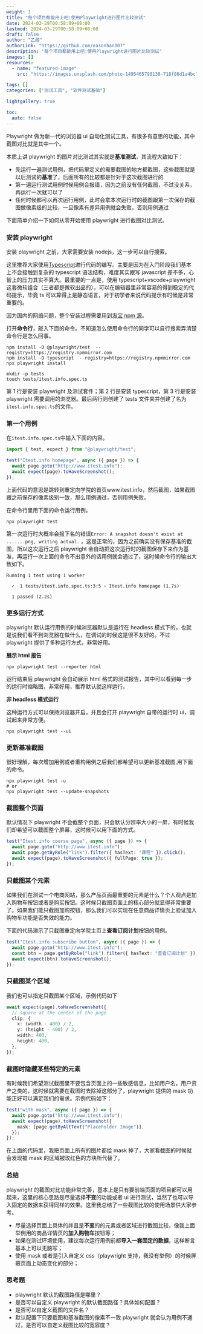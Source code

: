 ```yaml
---
weight: 1
title: "每个项目都能用上吧:使用Playwright进行图片比较测试"
date: 2024-03-29T00:58:09+08:00
lastmod: 2024-03-29T00:58:09+08:00
draft: false
author: "乙醇"
authorLink: "https://github.com/easonhan007"
description: "每个项目都能用上吧:使用Playwright进行图片比较测试"
images: []
resources:
  - name: "featured-image"
    src: "https://images.unsplash.com/photo-1495465798138-718f86d1a4bc?w=300"

tags: []
categories: ["测试工具", "软件测试基础"]

lightgallery: true

toc:
  auto: false
---
```


Playwright 做为新一代的浏览器 ui 自动化测试工具，有很多有意思的功能，其中截图对比就是其中一个。

本质上讲 playwright 的图片对比测试其实就是**基准测试**，其流程大致如下：

- 先运行一遍测试用例，把代码里定义的需要截图的地方都截图，这些截图就是以后测试的**基准**了，后面所有的比较都是针对于这次截图进行的
- 第一遍运行测试用例时候用例会报错，因为之前没有任何截图，不过没关系，再运行一次就可以了
- 任何时候都可以再次运行用例，此时会拿本次运行时的截图跟第一次保存的截图做像素级的比较，一旦像素有差异用例就会失败，否则用例通过

下面简单介绍一下如何从零开始使用 playwright 进行截图对比测试。

### 安装 playwright

安装 playwright 之前，大家需要安装 nodejs，这一步可以自行搜索。

这里推荐大家使用[Typescript](https://www.typescriptlang.org/)进行代码的编写。主要是因为在入门阶段我们基本上不会接触到复杂的 typescript 语法结构，难度其实跟写 javascript 差不多，心智上的压力其实不算大。最重要的一点是，使用 typescript+vscode+playwright 这套微软组合（三者都是微软出品的），可以在编辑器里非常容易的得到稳定的代码提示，毕竟 ts 可以算得上是静态语言，对于初学者来说代码提示有时候是非常重要的。

因为国内的网络问题，整个安装过程需要用到[淘宝 npm 源](npm.taobao.org)。

打开**命令行**，敲入下面的命令。不知道怎么使用命令行的同学可以自行搜索弄清楚命令行是怎么回事。

```
npm install -D @playwright/test  --registry=https://registry.npmmirror.com
npm install -D typescript  --registry=https://registry.npmmirror.com
npx playwright install

mkdir -p tests
touch tests/itest.info.spec.ts
```

第 1 行是安装 playwright 及测试套件；第 2 行是安装 typescript，第 3 行是安装 playwright 需要调用的浏览器。最后两行则创建了 tests 文件夹并创建了名为`itest.info.spec.ts`的文件。

### 第一个用例

在`itest.info.spec.ts`中输入下面的内容。

```typescript
import { test, expect } from "@playwright/test";

test("Itest.info homepage", async ({ page }) => {
  await page.goto("http://www.itest.info");
  await expect(page).toHaveScreenshot();
});
```

上面代码的意思是跳转到重定向学院的首页www.itest.info，然后截图，如果截图跟之前保存的像素级别一致，那么用例通过，否则用例失败。

在命令行里用下面的命令运行用例。

```
npx playwright test
```

第一次运行时大概率会报下名的错误`Error: A snapshot doesn't exist at .......png, writing actual.` ，这是正常的，因为之前确实没有保存基准的截图，所以这次运行之后 playwright 会自动把这次运行时的截图保存下来作为基准，再运行一次上面的命令不出意外的话用例就会通过了，这时候命令行的输出大致如下。

```
Running 1 test using 1 worker

  ✓  1 tests/itest.info.spec.ts:3:5 › Itest.info homepage (1.7s)

  1 passed (2.2s)
```

### 更多运行方式

playwright 默认运行用例的时候浏览器默认是运行在 headless 模式下的，也就是说我们看不到浏览器在做什么，在调试的时候这是很不友好的。不过 playwright 提供了多种运行方式，非常好用。

**展示 html 报告**

```
npx playwright test --reporter html
```

运行结束后 playwright 会自动展示 html 格式的测试报告，其中可以看到每一步的运行时缩略图，非常好用，推荐默认就这样运行。

**非 headless 模式运行**

这种运行方式可以保持浏览器开启，并且会打开 playwright 自带的运行时 ui，调试起来非常方便。

```
npx playwright test --ui
```

### 更新基准截图

很好理解，每次增加用例或者重构用例之后我们都希望可以更新基准截图,用下面的命令。

```
npx playwright test -u
# or
npx playwright test --update-snapshots
```

### 截图整个页面

默认情况下 playwright 不会截整个页面，只会默认分辨率大小的一屏，有时候我们却希望可以截图整个屏幕，这时候可以用下面的方式。

```typescript
test("Itest.info course page", async ({ page }) => {
  await page.goto("http://www.itest.info");
  await page.getByRole("link").filter({ hasText: "课程" }).click();
  await expect(page).toHaveScreenshot({ fullPage: true });
});
```

### 只截图某个元素

如果我们在测试一个电商网站，那么产品页面最重要的元素是什么？个人观点是加入购物车按钮或者是购买按钮。这时候只截图页面上的核心部分就显得非常重要了。如果我们能只截图加购按钮，那么我们可以实现在任意商品详情页上验证加入购物车功能是否失效的能力。

下面的代码演示了只截图重定向学院主页上**查看订阅计划**按钮的用例。

```typescript
test("Itest.info subscribe button", async ({ page }) => {
  await page.goto("http://www.itest.info");
  const btn = page.getByRole("link").filter({ hasText: "查看订阅计划" });
  await expect(btn).toHaveScreenshot();
});
```

### 只截图某个区域

我们也可以指定只截图某个区域，示例代码如下

```typescript
await expect(page).toHaveScreenshot({
  // square at the center of the page
  clip: {
    x: (width - 400) / 2,
    y: (height - 400) / 2,
    width: 400,
    height: 400,
  },
});
```

### 截图时隐藏某些特定的元素

有时候我们希望测试截图里不要包含页面上的一些敏感信息，比如用户名，用户资产之类的，这时候就需要在截图时去除掉这部分了，playwright 提供的 mask 功能正好可以满足我们的需求。示例代码如下：

```typescript
test("with mask", async ({ page }) => {
  await page.goto("http://www.itest.info");
  await expect(page).toHaveScreenshot({
    mask: [page.getByAltText("Placeholder Image")],
  });
});
```

在上面的代码里，我把页面上所有的图片都给 mask 掉了，大家看截图的时候就会发现被 mask 的区域被玫红色的方块所代替了。

### 总结

playwright 的截图对比功能非常完善，基本上是只有要前端页面的项目都可以用起来，这里的核心思路是尽量选择**不变**的功能或者 ui 进行测试，当然了也可以导入固定的数据来获得同样的效果。这里我总结了一些截图比较的使用场景供大家参考。

- 尽量选择页面上具体的并且是**不变**的的元素或者区域进行截图比较，像我上面举例用的商品详情页的**加入购物车**按钮等；
- 如果在测试环境使用，建议每次运行用例前都**导入一套固定的数据**，这样断言基本上可以无脑写；
- 使用 mask 或者是引入自定义 css（playwright 支持，我没有举例）的时候屏蔽页面上动态变化的部分；

### 思考题

- playwright 默认的截图路径是哪里？
- 是否可以自定义 playwright 的默认截图路径？具体如何配置？
- 是否可以自定义截图的文件名？
- 默认配置下只要截图和基准截图的像素不一致 playwright 就会认为用例不通过，是否可以自定义截图比较的宽容度？
